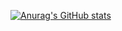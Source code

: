 [![Anurag's GitHub stats](https://github-readme-stats.vercel.app/api?username=cheina97&count_private=true&show_icons=true)](https://github.com/anuraghazra/github-readme-stats)
